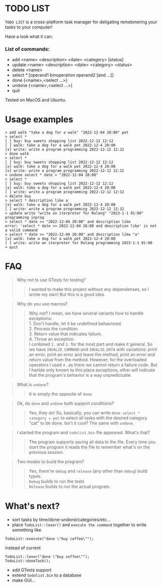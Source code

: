 # TODO LIST

`TODO LIST` is a cross-platform task manager for deligating remebmering your tasks to your computer!

Have a look what it can:

### List of commands:
* add \<name> \<description> \<date> \<category> \[status]
* update \<name> \<description> \<date> \<category> \<status>
* delete \<name>
* select \* [operand1 binoperation operand2 \[and ...]]
* done {\<name>,\<select ...>}
* undone {\<name>,\<select ...>}
* quit

Tested on MacOS and Ubuntu.

# Usage examples

```
> add walk "take a dog for a walk" "2022-12-04 20:00" pet 
> select *
[ ] buy: buy sweets shopping list 2022-12-12 12:12
[ ] walk: take a dog for a walk pet 2022-12-4 20:00
[x] write: write a program programming 2022-12-12 12:12
> done walk
> select *
[ ] buy: buy sweets shopping list 2022-12-12 12:12
[x] walk: take a dog for a walk pet 2022-12-4 20:00
[x] write: write a program programming 2022-12-12 12:12
> undone select * date > "2022-12-04 20:00"
> select *
[ ] buy: buy sweets shopping list 2022-12-12 12:12
[x] walk: take a dog for a walk pet 2022-12-4 20:00
[ ] write: write a program programming 2022-12-12 12:12
> delete buy
> select * description like a
[x] walk: take a dog for a walk pet 2022-12-4 20:00
[ ] write: write a program programming 2022-12-12 12:12
> update write "write an iterpreter for Rolang" "2023-1-1 01:00" programming inprog
> select * date >= "2022-12-04 20:00" and description like 
error: 'select * date >= 2022-12-04 20:00 and description like' is not a valid command
> select * date >= "2022-12-04 20:00" and description like "a"
[x] walk: take a dog for a walk pet 2022-12-4 20:00
[ ] write: write an iterpreter for Rolang programming 2023-1-1 01:00
> quit
```

# FAQ

> Why not to use GTests for testing?
> > I wanted to make this project without any dependenses, so I wrote my own! But this is a good idea.

> Why do you use macros?
> > Why not? I mean, we have several variants how to handle exceptions:<br>1. Don't handle, let it be undefined behaviored.<br>2. Process the condition.<br>3. Return value that indicates failure.<br>4. Throw an exception.<br>I conbined `2.` and `3.` for the most part and make it general. So we have `INVALID_COMMAND` and `INVALID_DATA` with variations: print an error, print an error and leave the method, print an error and return value from the method. However, for the overloaded operators I used `4.` as there we cannot return a failure code. But I hanlde only known to this place exceptions, other will indicate that the program's behavior is a way unpredictuble.

> What is `undone`?
> > It is simply the opposite of `done`.

> Ok, do `done` and `undone` both support conditions?
> > Yes, they do! So, basically, you can write `done select * category = pet` to select all tasks with the desired category "cat" to be done. Isn't it cool? The same with `undone`.

> I started the program and `todolist.bin` file appeared. What's that?
> > The program supports saving all data to the file. Every time you start the program it reads the file to remember what's on the previous session.

> Two modes to build the program?
> > Yes, there're `debug` and `release` (any other than `debug`) build types.<br>`Debug` builds to run the tests<br>`Release` builds to run the actual program.

# What's next?

* sort tasks by time/done-undone/categories/etc...
* place `TodoList::lexer()` and `execute the command` together to write something like
```
TodoList::execute("done \"buy coffee\"");
```
instead of current
```
TodoList::lexer("done \"buy coffee\"");
TodoList::doneTask();
```
* add GTests support
* extend `todolist.bin` to a database
* make GUI...